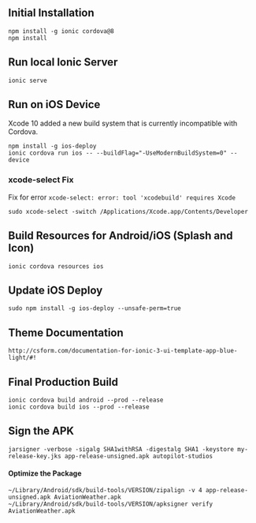 ## Initial Installation

```
npm install -g ionic cordova@8
npm install
```

## Run local Ionic Server
```
ionic serve
```

## Run on iOS Device

Xcode 10 added a new build system that is currently 
incompatible with Cordova.

```
npm install -g ios-deploy
ionic cordova run ios -- --buildFlag="-UseModernBuildSystem=0" --device
```

### xcode-select Fix

Fix for error `xcode-select: error: tool 'xcodebuild' requires Xcode`

```
sudo xcode-select -switch /Applications/Xcode.app/Contents/Developer
```

## Build Resources for Android/iOS (Splash and Icon)
```$xslt
ionic cordova resources ios
```

## Update iOS Deploy
```
sudo npm install -g ios-deploy --unsafe-perm=true
```

## Theme Documentation
```
http://csform.com/documentation-for-ionic-3-ui-template-app-blue-light/#!
```

## Final Production Build
```
ionic cordova build android --prod --release
ionic cordova build ios --prod --release
```

## Sign the APK
```
jarsigner -verbose -sigalg SHA1withRSA -digestalg SHA1 -keystore my-release-key.jks app-release-unsigned.apk autopilot-studios
```
#### Optimize the Package
```
~/Library/Android/sdk/build-tools/VERSION/zipalign -v 4 app-release-unsigned.apk AviationWeather.apk
~/Library/Android/sdk/build-tools/VERSION/apksigner verify AviationWeather.apk
```

